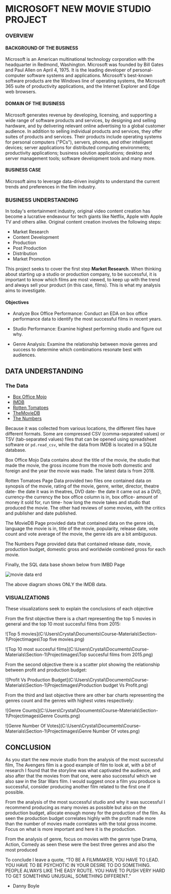 # MICROSOFT NEW MOVIE STUDIO PROJECT

### OVERVIEW

#### BACKGROUND OF THE BUSINESS

Microsoft is an American multinational technology corporation with the headquarter in Redmond, Washington. Microsoft was founded by Bill Gates and Paul Allen on April 4, 1975. It is the leading developer of personal-computer software systems and applications. Microsoft's best-known software products are the Windows line of operating systems, the Microsoft 365 suite of productivity applications, and the Internet Explorer and Edge web browsers.

#### DOMAIN OF THE BUSINESS

Microsoft generates revenue by developing, licensing, and supporting a wide range of software products and services, by designing and selling hardware, and by delivering relevant online advertising to a global customer audience. In addition to selling individual products and services, they offer suites of products and services. Their products include operating systems for personal computers ("PCs"), servers, phones, and other intelligent devices; server applications for distributed computing environments; productivity applications; business solution applications; desktop and server management tools; software development tools and many more.

#### BUSINESS CASE

Microsoft aims to leverage data-driven insights to understand the current trends and preferences in the film industry.

### BUSINESS UNDERSTANDING

In today's entertainment industry, original video content creation has become a lucrative endeavour for tech giants like Netflix, Apple with Apple TV and others alike. Original content creation involves the following steps:

* Market Research
* Content Development
* Production
* Post Production
* Distribution
* Market Promotion

This project seeks to cover the first step **Market Research**. When thinking about starting up a studio or production company, to be successful, it is important to know which films are most viewed, to keep up with the trend and always sell your product (in this case, films). This is what my analysis aims to investigate.  

#### Objectives  

* Analyze Box Office Performance: Conduct an EDA on box office performance data to identify the most successful films in recent years.  

* Studio Performance: Examine highest performing studio and figure out why.  

* Genre Analysis: Examine the relationship between movie genres and success to determine which combinations resonate best with audiences.  

## DATA UNDERSTANDING

### The Data


* [Box Office Mojo](https://www.boxofficemojo.com/)
* [IMDB](https://www.imdb.com/)
* [Rotten Tomatoes](https://www.rottentomatoes.com/)
* [TheMovieDB](https://www.themoviedb.org/)
* [The Numbers](https://www.the-numbers.com/)

Because it was collected from various locations, the different files have different formats. Some are compressed CSV (comma-separated values) or TSV (tab-separated values) files that can be opened using spreadsheet software or `pd.read_csv`, while the data from IMDB is located in a SQLite database.

Box Office Mojo Data contains about the title of the movie, the studio that made the movie, the gross income from the movie both domestic and foreign and the year the movie was made. The latest data is from 2018.  

Rotten Tomatoes Page Data provided two files one contained data on synopsis of the movie, rating of the movie, genre, writer, director, theatre date- the date it was in theatres, DVD date- the date it came out as a DVD, currency-the currency the box office column is in, box office- amount of money it sold for, run time- how long the movie takes and studio that produced the movie. The other had reviews of some movies, with the critics and publisher and date published.  

The MovieDB Page provided data that contained data on the genre ids, language the movie is in, title of the movie, popularity, release date, vote count and vote average of the movie, the genre ids are a bit ambiguous.  

The Numbers Page provided data that contained release date, movie, production budget, domestic gross and worldwide combined gross for each movie.   

Finally, the SQL data base shown below from IMBD Page

![movie data erd](https://raw.githubusercontent.com/learn-co-curriculum/dsc-phase-1-project-v2-4/master/movie_data_erd.jpeg)

The above diagram shows ONLY the IMDB data.

### VISUALIZATIONS 

These visualizations seek to explain the conclusions of each objective

From the first objective there is a chart representing the top 5 movies in general and the top 10 most succesful films from 2015:

![Top 5 movies](C:\Users\Crystal\Documents\Course-Materials\Section-1\Projectimages\Top five movies.png)

![Top 10 most succesful films](C:\Users\Crystal\Documents\Course-Materials\Section-1\Projectimages\Top succesful films from 2015.png) 


From the second objective there is a scatter plot showing the relationship between profit and production budget:

![Profit Vs Production Budget](C:\Users\Crystal\Documents\Course-Materials\Section-1\Projectimages\Production budget Vs Profit.png)  

From the third and last objective there are other bar charts representing the genres count and the genres with highest votes respectively:

![Genre Counts](C:\Users\Crystal\Documents\Course-Materials\Section-1\Projectimages\Genre Counts.png)

![Genre Number Of Votes](C:\Users\Crystal\Documents\Course-Materials\Section-1\Projectimages\Genre Number Of votes.png)


## CONCLUSION  

As you start the new movie studio from the analysis of the most successful film, The Avengers film is a good example of film to look at, with a bit of research I found that the storyline was what captivated the audience, and also after that the movies from that one, were also successful which we also saw in the Star Wars film. I would suggest once a film you produce is successful, consider producing another film related to the first one if possible.  

From the analysis of the most successful studio and why it was successful I recommend producing as many movies as possible but also on the production budget, allocate enough money for the production of the film. As seen the production budget correlates highly with the profit made more than the number of movies made correlates with the total gross income. Focus on what is more important and here it is the production.  

From the analysis of genre, focus on movies with the genre type Drama, Action, Comedy as seen these were the best three genres and also the most produced

To conclude I leave a quote, “TO BE A FILMMAKER, YOU HAVE TO LEAD. YOU HAVE TO BE PSYCHOTIC IN YOUR DESIRE TO DO SOMETHING. PEOPLE ALWAYS LIKE THE EASY ROUTE. YOU HAVE TO PUSH VERY HARD TO GET SOMETHING UNUSUAL, SOMETHING DIFFERENT.”
- Danny Boyle